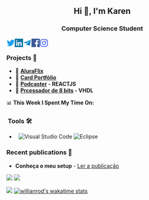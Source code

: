 <h2 align="center">Hi 👋, I'm Karen</h2>
<h3 align="center">Computer Science Student</h3>


<a href="https://twitter.com/karenVHDL" target="blank"><img align="left" src="icons/twitter.svg" alt="xtenzq" width="22px" /></a>
<a href="https://www.linkedin.com/in/karengiovnn/" target="blank"><img align="left" src="icons/linkedin.svg" alt="xtenzq" width="22px" /></a>
  <a href="https://t.me/karengiovnn">
  <img align="left" alt="Karen's Telegram" width="22px" src="icons/telegram.svg" />
</a>
<a href="https://fb.com/karengiovannamelo" target="blank"><img align="left" src="icons/facebook.svg" alt="xtenzq" width="22px" /></a>
<a href="https://instagram.com/karengiovnn" target="blank"><img align="left" src="icons/instagram.svg" alt="xtenzq" width="22px" /></a>
<br />

### Projects 📝

* 🥉 **[AluraFlix](https://github.com/karengiovanna/100-dias-de-codigo/tree/main/Imersao%20Dev%20-%20ALURA/4%20%20Aluraflix%20com%20interacao)** 
* 🥉 **[Card Portfólio](https://github.com/karengiovanna/Card-Portfolio)**
* 🥉 **[Podcaster](https://github.com/karengiovanna/Trilha_REACT_e_NEXT.JS) - REACTJS**
* 🥉 **[Prcessador de 8 bits](https://github.com/karengiovanna/AOC_KarenGiovanna_JoaoPaulo_UFRR2020) - VHDL**

📊 **This Week I Spent My Time On:**
<!--START_SECTION:waka-->
<!--END_SECTION:waka-->

<h3> &nbsp;Tools 🛠 </h3>

- &nbsp;
  ![Visual Studio Code](https://img.shields.io/badge/-Visual%20Studio%20Code-333333?style=flat&logo=visual-studio-code&logoColor=007ACC)
  ![Eclipse](https://img.shields.io/badge/-Eclipse-333333?style=flat&logo=eclipse-ide&logoColor=2C2255)
  

### Recent publications 📝

* **Conheça o meu setup** - [Ler a publicação](https://www.linkedin.com/feed/update/urn:li:activity:6772983517287710721/)


![](https://github-profile-summary-cards.vercel.app/api/cards/repos-per-language?username=karengiovanna&theme=monokai) ![](https://github-profile-summary-cards.vercel.app/api/cards/most-commit-language?username=karengiovanna&theme=monokai)

![](https://github-profile-summary-cards.vercel.app/api/cards/profile-details?username=karengiovanna&theme=monokai)
[![willianrod's wakatime stats](https://github-readme-stats.vercel.app/api/wakatime?username=karengiovanna)](https://github.com/anuraghazra/github-readme-stats)




